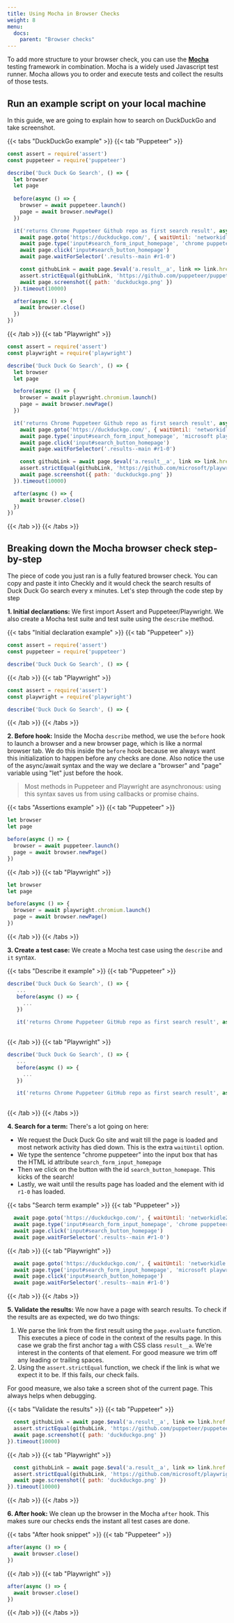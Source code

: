 ```yaml
---
title: Using Mocha in Browser Checks
weight: 8
menu:
  docs:
    parent: "Browser checks"
---
```


To add more structure to your browser check, you can use the **[Mocha](https://mochajs.org/)** testing framework in 
combination. Mocha is a widely used Javascript test runner. Mocha allows you to order and execute tests and collect 
the results of those tests.
 
## Run an example script on your local machine
 
 In this guide, we are going to explain how to search on DuckDuckGo and take screenshot.
 
 {{< tabs "DuckDuckGo example" >}}
 {{< tab "Puppeteer" >}}
 ```js
 const assert = require('assert')
 const puppeteer = require('puppeteer')
 
 describe('Duck Duck Go Search', () => {
   let browser
   let page
   
   before(async () => {
     browser = await puppeteer.launch()
     page = await browser.newPage()
   })
 
   it('returns Chrome Puppeteer Github repo as first search result', async () => {
     await page.goto('https://duckduckgo.com/', { waitUntil: 'networkidle2' })
     await page.type('input#search_form_input_homepage', 'chrome puppeteer', { delay: 50 })
     await page.click('input#search_button_homepage')
     await page.waitForSelector('.results--main #r1-0')
 
     const githubLink = await page.$eval('a.result__a', link => link.href.trim())
     assert.strictEqual(githubLink, 'https://github.com/puppeteer/puppeteer')
     await page.screenshot({ path: 'duckduckgo.png' })
   }).timeout(10000)
 
   after(async () => {
     await browser.close()
   })
 })      
 ```
 {{< /tab >}}
 {{< tab "Playwright" >}}
 ```js
 const assert = require('assert')
 const playwright = require('playwright')
 
 describe('Duck Duck Go Search', () => {
   let browser
   let page

   before(async () => {
     browser = await playwright.chromium.launch()
     page = await browser.newPage()
   })
 
   it('returns Chrome Puppeteer Github repo as first search result', async () => {
     await page.goto('https://duckduckgo.com/', { waitUntil: 'networkidle' })
     await page.type('input#search_form_input_homepage', 'microsoft playwright', { delay: 50 })
     await page.click('input#search_button_homepage')
     await page.waitForSelector('.results--main #r1-0')
 
     const githubLink = await page.$eval('a.result__a', link => link.href.trim())
     assert.strictEqual(githubLink, 'https://github.com/microsoft/playwright')
     await page.screenshot({ path: 'duckduckgo.png' })
   }).timeout(10000)
 
   after(async () => {
     await browser.close()
   })
 })
 ```
 {{< /tab >}}
 {{< /tabs >}}
 
## Breaking down the Mocha browser check step-by-step
 
 The piece of code you just ran is a fully featured browser check. You can copy and paste it into Checkly and it would 
 check the search results of Duck Duck Go search every x minutes.
 Let's step through the code step by step
 
 **1. Initial declarations:** We first import Assert and Puppeteer/Playwright. We also create a Mocha test suite and test suite using the `describe` method.
 
 {{< tabs "Initial declaration example" >}}
 {{< tab "Puppeteer" >}}
 ```js
 const assert = require('assert')
 const puppeteer = require('puppeteer')

 describe('Duck Duck Go Search', () => {
 ```
 {{< /tab >}}
 {{< tab "Playwright" >}}
 ```js
 const assert = require('assert')
 const playwright = require('playwright')

 describe('Duck Duck Go Search', () => {
 ```
 {{< /tab >}}
 {{< /tabs >}}
 
 **2. Before hook:** Inside the Mocha `describe` method, we use the `before` hook to launch a browser and a new browser page, which is like a normal browser tab. We do this inside the `before` hook because we always want this initialization to happen before any checks are done.
 Also notice the use of the async/await syntax and the way we declare a "browser" and "page" variable
 using "let" just before the hook.
 
 > Most methods in Puppeteer and Playwright are asynchronous: using this syntax saves us from using callbacks or promise chains.
 
 {{< tabs "Assertions example" >}}
 {{< tab "Puppeteer" >}}
 ```js
 let browser
 let page
 
 before(async () => {
   browser = await puppeteer.launch()
   page = await browser.newPage()
 })
 ```
 {{< /tab >}}
 {{< tab "Playwright" >}}
 ```js
 let browser
 let page
 
 before(async () => {
   browser = await playwright.chromium.launch()
   page = await browser.newPage()
 })
 ```
 {{< /tab >}}
 {{< /tabs >}}
 
 **3. Create a test case:** We create a Mocha test case using the `describe` and `it` syntax.
 
 {{< tabs "Describe it example" >}}
 {{< tab "Puppeteer" >}}
 ```js
 describe('Duck Duck Go Search', () => {
    ...
    before(async () => {
      ...
    })
 
    it('returns Chrome Puppeteer GitHub repo as first search result', async () => {
  
 ```
 {{< /tab >}}
 {{< tab "Playwright" >}}
 ```js
 describe('Duck Duck Go Search', () => {
    ...
    before(async () => {
      ...
    })
 
    it('returns Chrome Puppeteer GitHub repo as first search result', async () => {
  
 ```
 {{< /tab >}}
 {{< /tabs >}}

 **4. Search for a term:** There's a lot going on here:
 
 - We request the Duck Duck Go site and wait till the page is loaded and most network activity has died down. This is the 
 extra `waitUntil` option.
 - We type the sentence "chrome puppeteer" into the input box that has the HTML id attribute `search_form_input_homepage`
 - Then we click on the button with the id `search_button_homepage`. This kicks of the search!
 - Lastly, we wait until the results page has loaded and the element with id `r1-0` has loaded.
  
  {{< tabs "Search term example" >}}
  {{< tab "Puppeteer" >}}
  ```js
    await page.goto('https://duckduckgo.com/', { waitUntil: 'networkidle2' })
    await page.type('input#search_form_input_homepage', 'chrome puppeteer', { delay: 50 })
    await page.click('input#search_button_homepage')
    await page.waitForSelector('.results--main #r1-0')
  ```
  {{< /tab >}}
  {{< tab "Playwright" >}}
  ```js
    await page.goto('https://duckduckgo.com/', { waitUntil: 'networkidle' })
    await page.type('input#search_form_input_homepage', 'microsoft playwright', { delay: 50 })
    await page.click('input#search_button_homepage')
    await page.waitForSelector('.results--main #r1-0')
  ```
  {{< /tab >}}
  {{< /tabs >}}
 
 **5. Validate the results:** We now have a page with search results. To check if the results are as expected, we do two
 things:
 
 1. We parse the link from the first result using the `page.evaluate` function. This executes a piece of code in the context
 of the results page. In this case we grab the first anchor tag `a` with CSS class `result__a`. We're interest in the contents
 of that element. For good measure we trim off any leading or trailing spaces.
 2. Using the `assert.strictEqual` function, we check if the link is what we expect it to be. If this fails, our check fails.
 
 For good measure, we also take a screen shot of the current page. This always helps when debugging. 
 
  {{< tabs "Validate the results" >}}
  {{< tab "Puppeteer" >}}
  ```js
    const githubLink = await page.$eval('a.result__a', link => link.href.trim())
    assert.strictEqual(githubLink, 'https://github.com/puppeteer/puppeteer')
    await page.screenshot({ path: 'duckduckgo.png' })
  }).timeout(10000)
  ```
  {{< /tab >}}
  {{< tab "Playwright" >}}
  ```js
    const githubLink = await page.$eval('a.result__a', link => link.href.trim())
    assert.strictEqual(githubLink, 'https://github.com/microsoft/playwright')
    await page.screenshot({ path: 'duckduckgo.png' })
  }).timeout(10000)
  ```
  {{< /tab >}}
  {{< /tabs >}}
 
 **6. After hook:** We clean up the browser in the Mocha `after` hook. This makes sure our checks ends the instant all test
 cases are done.
 
  {{< tabs "After hook snippet" >}}
  {{< tab "Puppeteer" >}}
  ```js
  after(async () => {
    await browser.close()
  })
  ```
  {{< /tab >}}
  {{< tab "Playwright" >}}
  ```js
  after(async () => {
    await browser.close()
  })
  ```
  {{< /tab >}}
  {{< /tabs >}}

